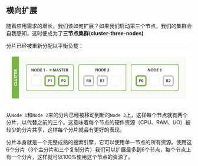 ## 横向扩展

随着应用需求的增长，我们该如何扩展？如果我们启动第三个节点，我们的集群会自我感知，这时便成为了**三节点集群(cluster-three-nodes)**

分片已经被重新分配以平衡负载：
![三节点集群](../images/02-04_three_nodes.png)

从`Node 1`和`Node 2`来的分片已经被移动到新的`Node 3`上，这样每个节点就有两个分片，以代替之前的三个。这意味着每个节点的硬件资源（CPU、RAM、I/O）被较少的分片共享，这样每个分片就会有更好的表现。

分片本身就是一个完整成熟的搜索引擎，它可以使用单一节点的所有资源。使用这6个分片（3个主分片和三个复制分片）我们可以扩展最多到6个节点，每个节点上有一个分片，这样就可以100%使用这个节点的资源了。
